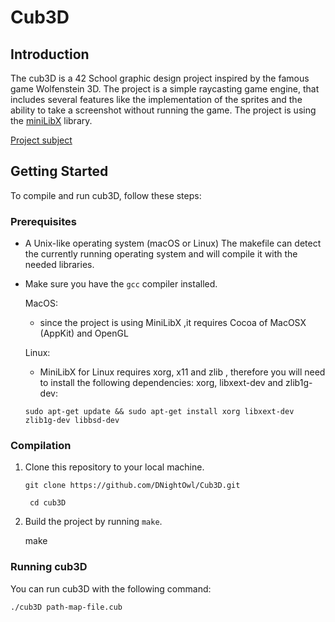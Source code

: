 # Cub3D

## Introduction
The cub3D is a 42 School graphic design project inspired by the famous game Wolfenstein 3D. The project is a simple raycasting game engine, that includes several features like the implementation of the sprites and the ability to take a screenshot without running the game.
The project is using the [miniLibX](https://harm-smits.github.io/42docs/libs/minilibx/introduction.html) library.

[Project subject](https://github.com/DNightOwl/Cub3D/blob/main/subject.en.pdf)

## Getting Started
To compile and run cub3D, follow these steps:

### Prerequisites
-  A Unix-like operating system (macOS or Linux)
The makefile can detect the currently running operating system and will compile it with the needed libraries.
-  Make sure you have the `gcc` compiler installed.

    MacOS:
    -  since the project is using MiniLibX ,it requires Cocoa of MacOSX (AppKit) and OpenGL
    
    Linux:
    -  MiniLibX for Linux requires xorg, x11 and zlib , therefore you will need to install the following dependencies: xorg, libxext-dev and zlib1g-dev:
    ```
    sudo apt-get update && sudo apt-get install xorg libxext-dev zlib1g-dev libbsd-dev
    ```

### Compilation
1. Clone this repository to your local machine.
   ```
   git clone https://github.com/DNightOwl/Cub3D.git
   ```
   ```
    cd cub3D
   ```


3. Build the project by running `make`.

   make

### Running cub3D
You can run cub3D with the following command:
```
./cub3D path-map-file.cub
```
